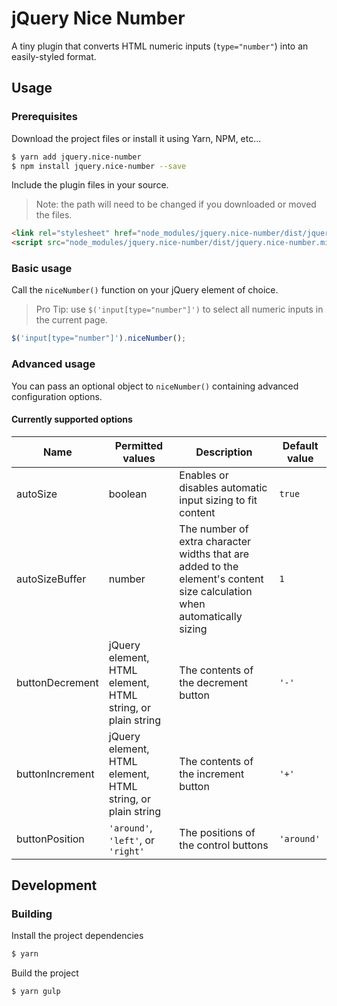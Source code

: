 # jQuery Nice Number
A tiny plugin that converts HTML numeric inputs (`type="number"`) into an
easily-styled format.

## Usage
### Prerequisites
Download the project files or install it using Yarn, NPM, etc...
```sh
$ yarn add jquery.nice-number
$ npm install jquery.nice-number --save
```

Include the plugin files in your source.
> Note: the path will need to be changed if you downloaded or moved the files.
```html
<link rel="stylesheet" href="node_modules/jquery.nice-number/dist/jquery.nice-number.min.css">
<script src="node_modules/jquery.nice-number/dist/jquery.nice-number.min.js"></script>
```

### Basic usage
Call the `niceNumber()` function on your jQuery element of choice.
> Pro Tip: use `$('input[type="number"]')` to select all numeric inputs in the
current page.
```javascript
$('input[type="number"]').niceNumber();
```

### Advanced usage
You can pass an optional object to `niceNumber()` containing advanced
configuration options.

#### Currently supported options
Name | Permitted values | Description | Default value
---- | ---------------- | ----------- | -------------
autoSize | boolean | Enables or disables automatic input sizing to fit content | `true`
autoSizeBuffer | number | The number of extra character widths that are added to the element's content size calculation when automatically sizing | `1`
buttonDecrement | jQuery element, HTML element, HTML string, or plain string | The contents of the decrement button | `'-'`
buttonIncrement | jQuery element, HTML element, HTML string, or plain string | The contents of the increment button | `'+'`
buttonPosition | `'around'`, `'left'`, or `'right'` | The positions of the control buttons | `'around'`

## Development
### Building
Install the project dependencies
```sh
$ yarn
```

Build the project
```sh
$ yarn gulp
```
